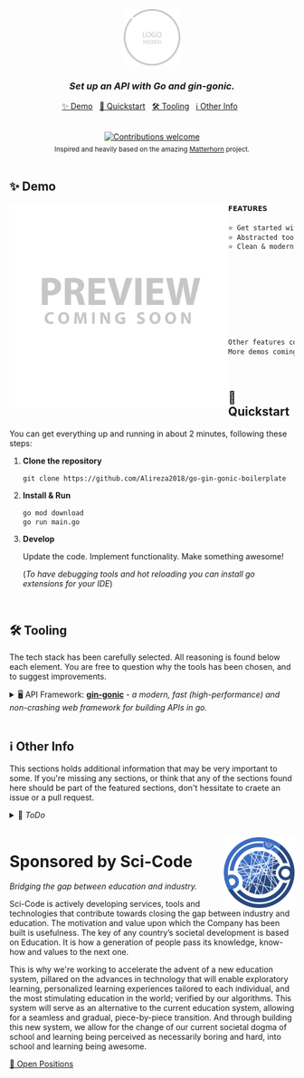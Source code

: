 <p align="center">
<img src=".github/logo.svg" alt="Create Fastify API" width="100">
</p>

<h3 align="center">  
  <em>Set up an API with Go and gin-gonic.</em>
</h3>

<p align="center">
  <a href="#-demo">✨ Demo</a> &nbsp;
  <a href="#-quickstart">🚀 Quickstart</a> &nbsp;
  <a href="#%EF%B8%8F-tooling">🛠️ Tooling</a> &nbsp;
  <a href="#%E2%84%B9%EF%B8%8F-other-info">ℹ️ Other Info</a> &nbsp;
</p>

<br>

<div align="center">
  <a href="">
      <img alt="Contributions welcome" src="https://img.shields.io/badge/contributions-welcome-thiel.svg">
  </a>
  <!-- <a href="https://gitter.im/amitmerchant1990/electron-markdownify"><img src="https://badges.gitter.im/amitmerchant1990/electron-markdownify.svg"></a>
  <a href="https://github.com/anfederico/Clairvoyant/issues">
      <img alt="GitHub Issues" src="https://img.shields.io/github/issues/anfederico/Clairvoyant.svg">
  </a> -->
</div>

<div align="center">
  <sub>Inspired and heavily based on the amazing <a href="https://github.com/MatterhornDev/matterhorn">Matterhorn</a> project.</sub>
</div>

<br>

## ✨ Demo

<img align="left" height="360px" src=".github/demo.svg" />

```txt
𝗙𝗘𝗔𝗧𝗨𝗥𝗘𝗦

⭐ Get started with a few steps
⭐ Abstracted tooling automation
⭐ Clean & modern folder structure









Other features coming soon.
More demos coming soon.
```

<br>

## 🚀 Quickstart

You can get everything up and running in about 2 minutes, following these steps:

1. **Clone the repository**

   ```shell
   git clone https://github.com/Alireza2018/go-gin-gonic-boilerplate
   ```

2. **Install & Run**

   ```shell
   go mod download
   go run main.go
   ```

3. **Develop**

   Update the code. Implement functionality. Make something awesome!

   (_To have debugging tools and hot reloading you can install go extensions for your IDE_)

<br>

## 🛠️ Tooling

The tech stack has been carefully selected. All reasoning is found below each element. You are free to question why the tools has been chosen, and to suggest improvements.

  <details>
  <summary>🖥 API Framework:</em> <a href=""><b>gin-gonic</b></a> - <em>a modern, fast (high-performance) and non-crashing web framework for building APIs in go.</em></summary><br>

  <br>

  </details>

<br>

## ℹ️ Other Info

This sections holds additional information that may be very important to some. If you're missing any sections, or think that any of the sections found here should be part of the featured sections, don't hessitate to craete an issue or a pull request.

<details>
  <summary>📝 <em>ToDo</em></summary><br>
  
  There's still a way to go. Contributions appreciated!

<br>
  
</details>

<br>

<a href="https://explosion.ai"><img src=".github/sponsor-logo-1.png" width="125" height="125" align="right" /></a>

# Sponsored by Sci-Code

_Bridging the gap between education and industry._

Sci-Code is actively developing services, tools and technologies that contribute towards closing the gap between industry and education. The motivation and value upon which the Company has been built is usefulness. The key of any country’s societal development is based on Education. It is how a generation of people pass its knowledge, know-how and values to the next one.

This is why we're working to accelerate the advent of a new education system, pillared on the advances in technology that will enable exploratory learning, personalized learning experiences tailored to each individual, and the most stimulating education in the world; verified by our algorithms. This system will serve as an alternative to the current education system, allowing for a seamless and gradual, piece-by-piece transition. And through building this new system, we allow for the change of our current societal dogma of school and learning being perceived as necessarily boring and hard, into school and learning being awesome.

<p align="left">
  <a href="https://angel.co/company/sci-code/jobs">🚪 Open Positions</a> &nbsp;
</p>
